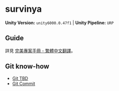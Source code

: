 # survinya

**Unity Version:** `unity6000.0.47f1` | **Unity Pipeline:** `URP`

## Guide

詳見 [完美專案手冊 - 繁體中文翻譯](Documents/完美專案手冊%20-%20繁體中文翻譯.md)。

## Git know-how

- [Git TBD](Documents/Git%20TBD.md)
- [Git Commit](Documents/Git%20Commit.md)
